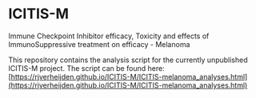 # ICITIS-M
Immune Checkpoint Inhibitor efficacy, Toxicity and effects of ImmunoSuppressive treatment on efficacy - Melanoma

This repository contains the analysis script for the currently unpublished ICITIS-M project.
The script can be found here:
[https://rjverheijden.github.io/ICITIS-M/ICITIS-melanoma_analyses.html](https://rjverheijden.github.io/ICITIS-M/ICITIS-melanoma_analyses.html)
